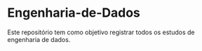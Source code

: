 # Engenharia-de-Dados
Este repositório tem como objetivo registrar todos os estudos de engenharia de dados.
